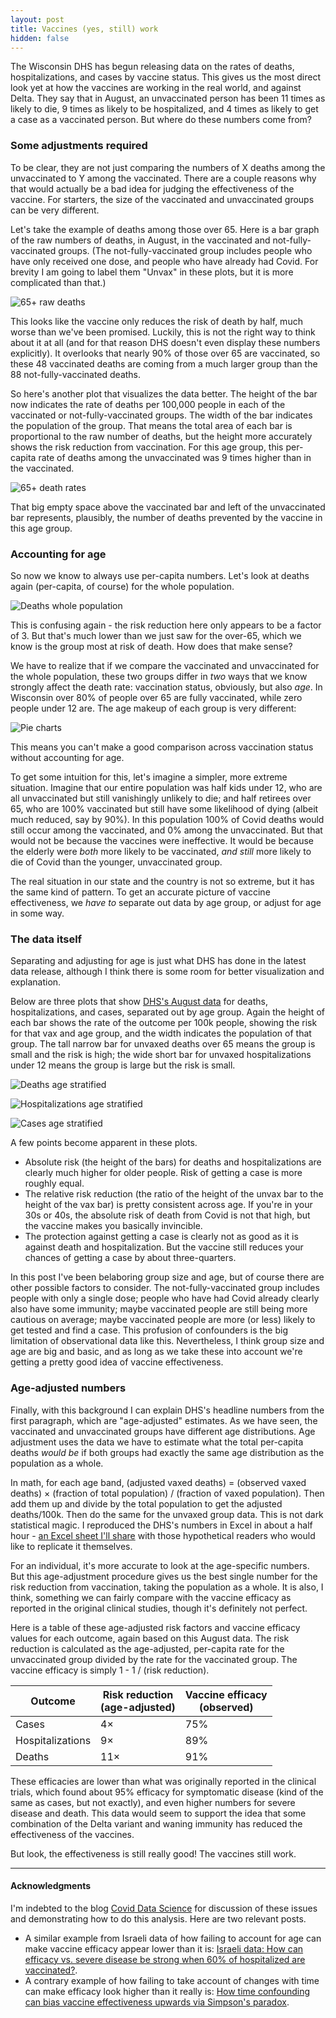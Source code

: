 ```yaml
---
layout: post
title: Vaccines (yes, still) work
hidden: false
---
```


The Wisconsin DHS has begun releasing data on the rates of deaths, hospitalizations, and cases by vaccine status. This gives us the most direct look yet at how the vaccines are working in the real world, and against Delta. They say that in August, an unvaccinated person has been 11 times as likely to die, 9 times as likely to be hospitalized, and 4 times as likely to get a case as a vaccinated person. But where do these numbers come from?

### Some adjustments required
To be clear, they are not just comparing the numbers of X deaths among the unvaccinated to Y among the vaccinated. There are a couple reasons why that would actually be a bad idea for judging the effectiveness of the vaccine. For starters, the size of the vaccinated and unvaccinated groups can be very different. 

Let's take the example of deaths among those over 65. Here is a bar graph of the raw numbers of deaths, in August, in the vaccinated and not-fully-vaccinated groups. (The not-fully-vaccinated group includes people who have only received one dose, and people who have already had Covid. For brevity I am going to label them "Unvax" in these plots, but it is more complicated than that.)

![65+ raw deaths](../assets/VaxBarAge-DeathRaw-65.png)

This looks like the vaccine only reduces the risk of death by half, much worse than we've been promised. Luckily, this is not the right way to think about it at all (and for that reason DHS doesn't even display these numbers explicitly). It overlooks that nearly 90% of those over 65 are vaccinated, so these 48 vaccinated deaths are coming from a much larger group than the 88 not-fully-vaccinated deaths.

So here's another plot that visualizes the data better. The height of the bar now indicates the rate of deaths per 100,000 people in each of the vaccinated or not-fully-vaccinated groups. The width of the bar indicates the population of the group. That means the total area of each bar is proportional to the raw number of deaths, but the height more accurately shows the risk reduction from vaccination. For this age group, this per-capita rate of deaths among the unvaccinated was 9 times higher than in the vaccinated.

![65+ death rates](../assets/VaxBarAge-Death-65.png)

That big empty space above the vaccinated bar and left of the unvaccinated bar represents, plausibly, the number of deaths prevented by the vaccine in this age group.

### Accounting for age
So now we know to always use per-capita numbers. Let's look at deaths again (per-capita, of course) for the whole population.

![Deaths whole population](../assets/VaxBarAge-Death-Total.png)

This is confusing again - the risk reduction here only appears to be a factor of 3. But that's much lower than we just saw for the over-65, which we know is the group most at risk of death. How does that make sense?

We have to realize that if we compare the vaccinated and unvaccinated for the whole population, these two groups differ in *two* ways that we know strongly affect the death rate: vaccination status, obviously, but also *age*. In Wisconsin over 80% of people over 65 are fully vaccinated, while zero people under 12 are. The age makeup of each group is very different:

![Pie charts](../assets/VaxAgeMakeupPies.png)

This means you can't make a good comparison across vaccination status without accounting for age. 

To get some intuition for this, let's imagine a simpler, more extreme situation. Imagine that our entire population was half kids under 12, who are all unvaccinated but still vanishingly unlikely to die; and half retirees over 65, who are 100% vaccinated but still have some likelihood of dying (albeit much reduced, say by 90%). In this population 100% of Covid deaths would still occur among the vaccinated, and 0% among the unvaccinated. But that would not be because the vaccines were ineffective. It would be because the elderly were *both* more likely to be vaccinated, *and still* more likely to die of Covid than the younger, unvaccinated group.

The real situation in our state and the country is not so extreme, but it has the same kind of pattern. To get an accurate picture of vaccine effectiveness, we *have to* separate out data by age group, or adjust for age in some way.

### The data itself
Separating and adjusting for age is just what DHS has done in the latest data release, although I think there is some room for better visualization and explanation.

Below are three plots that show [DHS's August data](https://www.dhs.wisconsin.gov/covid-19/vaccine-status.htm) for deaths, hospitalizations, and cases, separated out by age group. Again the height of each bar shows the rate of the outcome per 100k people, showing the risk for that vax and age group, and the width indicates the population of that group. The tall narrow bar for unvaxed deaths over 65 means the group is small and the risk is high; the wide short bar for unvaxed hospitalizations under 12 means the group is large but the risk is small.

![Deaths age stratified](../assets/VaxBarAge-Deaths-StratAge.png)

![Hospitalizations age stratified](../assets/VaxBarAge-Hospitalizations-StratAge.png)

![Cases age stratified](../assets/VaxBarAge-Cases-StratAge.png)

A few points become apparent in these plots.
* Absolute risk (the height of the bars) for deaths and hospitalizations are clearly much higher for older people. Risk of getting a case is more roughly equal.
* The relative risk reduction (the ratio of the height of the unvax bar to the height of the vax bar) is pretty consistent across age. If you're in your 30s or 40s, the absolute risk of death from Covid is not that high, but the vaccine makes you basically invincible.
* The protection against getting a case is clearly not as good as it is against death and hospitalization. But the vaccine still reduces your chances of getting a case by about three-quarters.

In this post I've been belaboring group size and age, but of course there are other possible factors to consider. The not-fully-vaccinated group includes people with only a single dose; people who have had Covid already clearly also have some immunity; maybe vaccinated people are still being more cautious on average; maybe vaccinated people are more (or less) likely to get tested and find a case. This profusion of confounders is the big limitation of observational data like this. Nevertheless, I think group size and age are big and basic, and as long as we take these into account we're getting a pretty good idea of vaccine effectiveness.


### Age-adjusted numbers
Finally, with this background I can explain DHS's headline numbers from the first paragraph, which are "age-adjusted" estimates. As we have seen, the vaccinated and unvaccinated groups have different age distributions. Age adjustment uses the data we have to estimate what the total per-capita deaths *would be* if both groups had exactly the same age distribution as the population as a whole.

In math, for each age band, (adjusted vaxed deaths) = (observed vaxed deaths) &times; (fraction of total population) / (fraction of vaxed population). Then add them up and divide by the total population to get the adjusted deaths/100k. Then do the same for the unvaxed group data. This is not dark statistical magic. I reproduced the DHS's numbers in Excel in about a half hour - [an Excel sheet I'll share](https://github.com/mattbayer/covid-wisconsin/raw/master/docs/assets/Age-Adjustment-Deaths-August.xlsx) with those hypothetical readers who would like to replicate it themselves. 

For an individual, it's more accurate to look at the age-specific numbers. But this age-adjustment procedure gives us the best single number for the risk reduction from vaccination, taking the population as a whole. It is also, I think, something we can fairly compare with the vaccine efficacy as reported in the original clinical studies, though it's definitely not perfect.

Here is a table of these age-adjusted risk factors and vaccine efficacy values for each outcome, again based on this August data. The risk reduction is calculated as the age-adjusted, per-capita rate for the unvaccinated group divided by the rate for the vaccinated group. The vaccine efficacy is simply 1 - 1 / (risk reduction).

Outcome | Risk reduction<br>(age-adjusted) | Vaccine efficacy<br>(observed)
---------- | ----------- | -----------
Cases | 4&times; | 75%
Hospitalizations | 9&times; | 89%
Deaths | 11&times; | 91%

These efficacies are lower than what was originally reported in the clinical trials, which found about 95% efficacy for symptomatic disease (kind of the same as cases, but not exactly), and even higher numbers for severe disease and death. This data would seem to support the idea that some combination of the Delta variant and waning immunity has reduced the effectiveness of the vaccines. 

But look, the effectiveness is still really good! The vaccines still work.

---

#### Acknowledgments
I'm indebted to the blog [Covid Data Science](https://www.covid-datascience.com/) for discussion of these issues and demonstrating how to do this analysis. Here are two relevant posts.
* A similar example from Israeli data of how failing to account for age can make vaccine efficacy appear lower than it is: [Israeli data: How can efficacy vs. severe disease be strong when 60% of hospitalized are vaccinated?](https://www.covid-datascience.com/post/israeli-data-how-can-efficacy-vs-severe-disease-be-strong-when-60-of-hospitalized-are-vaccinated).
* A contrary example of how failing to take account of changes with time can make efficacy look higher than it really is: [How time confounding can bias vaccine effectiveness upwards via Simpson's paradox](https://www.covid-datascience.com/post/how-time-confounding-can-bias-vaccine-effectiveness-upwards-via-simpson-s-paradox).
